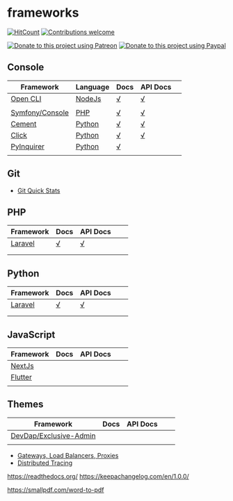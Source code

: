 # frameworks

<!-- [![Npm Version](https://img.shields.io/npm/v/frameworks.svg)](https://www.npmjs.com/package/frameworks) -->
[![HitCount](http://hits.dwyl.io/dragoscirjan/frameworks.svg)](http://hits.dwyl.io/dragoscirjan/frameworks)
[![Contributions welcome](https://img.shields.io/badge/contributions-welcome-brightgreen.svg?style=flat)](https://github.com/dragoscirjan/frameworks/issues)

<!-- [![TravisCI](https://travis-ci.org/dragoscirjan/frameworks.svg?branch=master)](https://travis-ci.org/dragoscirjan/frameworks)
[![CircleCI](https://circleci.com/gh/dragoscirjan/frameworks.svg?style=shield)](https://circleci.com/gh/dragoscirjan/frameworks) -->

[![Donate to this project using Patreon](https://img.shields.io/badge/patreon-donate-yellow.svg)](https://patreon.com/dragoscirjan)
[![Donate to this project using Paypal](https://img.shields.io/badge/paypal-donate-yellow.svg)](https://www.paypal.com/cgi-bin/webscr?cmd=_s-xclick&hosted_button_id=UMMN8JPLVAUR4&source=url)

<!-- [![Donate to this project using Flattr](https://img.shields.io/badge/flattr-donate-yellow.svg)](https://flattr.com/profile/balupton)
[![Donate to this project using Liberapay](https://img.shields.io/badge/liberapay-donate-yellow.svg)](https://liberapay.com/dragoscirjan)
[![Donate to this project using Thanks App](https://img.shields.io/badge/thanksapp-donate-yellow.svg)](https://givethanks.app/donate/npm/badges)
[![Donate to this project using Boost Lab](https://img.shields.io/badge/boostlab-donate-yellow.svg)](https://boost-lab.app/dragoscirjan/badges)
[![Donate to this project using Buy Me A Coffee](https://img.shields.io/badge/buy%20me%20a%20coffee-donate-yellow.svg)](https://buymeacoffee.com/balupton)
[![Donate to this project using Open Collective](https://img.shields.io/badge/open%20collective-donate-yellow.svg)](https://opencollective.com/dragoscirjan)
[![Donate to this project using Cryptocurrency](https://img.shields.io/badge/crypto-donate-yellow.svg)](https://dragoscirjan.me/crypto)
[![Donate to this project using Paypal](https://img.shields.io/badge/paypal-donate-yellow.svg)](https://dragoscirjan.me/paypal)
[![Buy an item on our wishlist for us](https://img.shields.io/badge/wishlist-donate-yellow.svg)](https://dragoscirjan.me/wishlist) -->


## Console

| Framework | Language | Docs | API Docs |   |
|---|---|---|---|---|
| [Open CLI](http://oclif.io/) | [NodeJs](https://nodejs.org/) | [√](https://oclif.io/docs/introduction) | [√](https://oclif.io/docs/commands) |   |
|   |   |   |   |   |
| [Symfony/Console](https://click.palletsprojects.com/) | [PHP](https://php.net/) | [√](https://symfony.com/doc/current/components/console.html) | [√](https://github.com/symfony/symfony/blob/3.1/src/Symfony/Component/Console/Application.php) |   |
| [Cement](https://builtoncement.com/) | [Python](https://www.python.org/) | [√](https://docs.builtoncement.com/) | [√](https://cement.readthedocs.io/en/3.0/) |   |
| [Click](https://click.palletsprojects.com/) | [Python](https://www.python.org/) | [√](https://click.palletsprojects.com/en/7.x/quickstart/) | [√](https://click.palletsprojects.com/en/7.x/api/) |   |
| [PyInquirer](https://github.com/CITGuru/PyInquirer)  | [Python](https://www.python.org/)  | [√](https://github.com/CITGuru/PyInquirer#documentation) |   |   |
|   |   |   |   |   |



## Git

* [Git Quick Stats](https://github.com/arzzen/git-quick-stats)

## PHP

| Framework | Docs | API Docs |   |   |
|---|---|---|---|---|
| [Laravel](https://laravel.com/) | [√](https://laravel.com/docs/5.7) | [√](https://laravel.com/api/5.7/) |   |   |
|   |   |   |   |   |
|   |   |   |   |   |

## Python

| Framework | Docs | API Docs |   |   |
|---|---|---|---|---|
| [Laravel](https://laravel.com/) | [√](https://laravel.com/docs/5.7) | [√](https://laravel.com/api/5.7/) |   |   |
|   |   |   |   |   |
|   |   |   |   |   |

## JavaScript

| Framework | Docs | API Docs |   |   |
|---|---|---|---|---|
| [NextJs](https://nextjs.org/) |  |  |   |   |
| [Flutter](https://flutter.io/) |   |   |   |   |
|   |   |   |   |   |

## Themes

| Framework | Docs | API Docs |   |   |
|---|---|---|---|---|
| [DevDap/Exclusive-Admin](https://github.com/devdap/Exclusive-Admin) |  |  |   |   |
|   |   |   |   |   |


* [Gateways, Load Balancers, Proxies](gws-lbs-proxies.md)
* [Distributed Tracing](distributed-tracing.md)


https://readthedocs.org/
https://keepachangelog.com/en/1.0.0/

https://smallpdf.com/word-to-pdf
